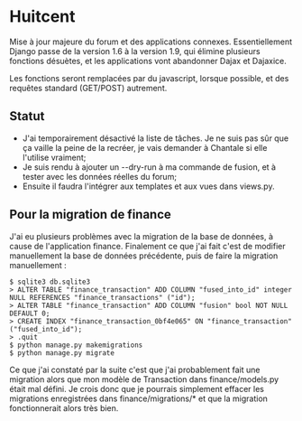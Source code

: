 # Huitcent

Mise à jour majeure du forum et des applications connexes. Essentiellement Django passe de la version 1.6 à la version 1.9, qui élimine plusieurs fonctions désuètes, et les applications vont abandonner Dajax et Dajaxice.

Les fonctions seront remplacées par du javascript, lorsque possible, et des requêtes standard (GET/POST) autrement.

## Statut

- J'ai temporairement désactivé la liste de tâches. Je ne suis pas sûr que ça vaille la peine de la recréer, je vais demander à Chantale si elle l'utilise vraiment;
- Je suis rendu à ajouter un --dry-run à ma commande de fusion, et à tester avec les données réelles du forum;
- Ensuite il faudra l'intégrer aux templates et aux vues dans views.py.

## Pour la migration de finance

J'ai eu plusieurs problèmes avec la migration de la base de données, à cause de l'application finance. Finalement ce que j'ai fait c'est de modifier manuellement la base de données précédente, puis de faire la migration manuellement :

    $ sqlite3 db.sqlite3
    > ALTER TABLE "finance_transaction" ADD COLUMN "fused_into_id" integer NULL REFERENCES "finance_transactions" ("id");
    > ALTER TABLE "finance_transaction" ADD COLUMN "fusion" bool NOT NULL DEFAULT 0;
    > CREATE INDEX "finance_transaction_0bf4e065" ON "finance_transaction" ("fused_into_id");
    > .quit
    $ python manage.py makemigrations
    $ python manage.py migrate

Ce que j'ai constaté par la suite c'est que j'ai probablement fait une migration alors que mon modèle de Transaction dans finance/models.py était mal défini. Je crois donc que je pourrais simplement effacer les migrations enregistrées dans finance/migrations/* et que la migration fonctionnerait alors très bien.
